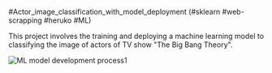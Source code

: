 #Actor_image_classification_with_model_deployment
(#sklearn #web-scrapping #heruko #ML)

This project involves the training and deploying a machine learning model to classifying the image of actors of TV show "The Big Bang Theory".

![ML model development process1](https://user-images.githubusercontent.com/30430757/176646092-196499ac-c780-4414-9c35-1e9f87ac3778.jpeg)
